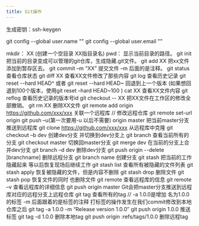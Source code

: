 ```yaml
---
title: Git操作
---
```


生成密钥：ssh-keygen

git config --global user.name ""
git config --global user.email ""

mkdir： XX (创建一个空目录 XX指目录名)
pwd：   显示当前目录的路径。
git init    把当前的目录变成可以管理的git仓库，生成隐藏.git文件。
git add XX   把xx文件添加到暂存区去。
git commit –m “XX”  提交文件 –m 后面的是注释。
git status   查看仓库状态
git diff  XX   查看XX文件修改了那些内容
git log    查看历史记录
git reset  --hard HEAD^ 或者 git reset  --hard HEAD~ 回退到上一个版本
(如果想回退到100个版本，使用git reset –hard HEAD~100 )
cat XX  查看XX文件内容
git reflog   查看历史记录的版本号id
git checkout -- XX  把XX文件在工作区的修改全部撤销。
git rm XX   删除XX文件
git remote add origin https://github.com/xxx/xxx 关联一个远程库
// 修改远程仓库
git remote set-url origin <url>
git push –u(第一次要用-u 以后不需要) origin master 把当前master分支推送到远程库
git clone https://github.com/xxx/xxx  从远程库中克隆
git checkout –b dev  创建dev分支 并切换到dev分支上
git branch  查看当前所有的分支
git checkout master 切换回master分支
git merge dev    在当前的分支上合并dev分支
git branch –d dev 删除dev分支
git push origin --delete [branchname] 删除远程分支
git branch name  创建分支
git stash 把当前的工作隐藏起来 等以后恢复现场后继续工作
git stash list 查看所有被隐藏的文件列表
git stash apply 恢复被隐藏的文件，但是内容不删除
git stash drop 删除文件
git stash pop 恢复文件的同时 也删除文件
git remote 查看远程库的信息
git remote –v 查看远程库的详细信息
git push origin master  Git会把master分支推送到远程库对应的远程分支上远程仓库
git tag  查看所有的tag
// -a 1.0.0是增加 名为1.0.0的标签  -m 后面跟着的是标签的注释  打标签的操作发生在我们commit修改到本地仓库之后
git tag -a 1.0.0 -m “Release version 1.0.0″
git push origin 1.0.0  推送标签
git tag -d 1.0.0  删除本地tag
git push origin :refs/tags/1.0.0  删除远程tag